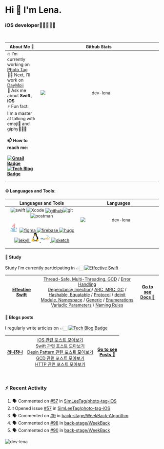 <h1 align="left">Hi 👋 I'm Lena.</h1>
<h3 align="left">iOS developer🌱📱👩🏻‍💻</h3>

<br>

| About Me 🌱    | Github Stats    |
|-|:-:|
|🔥 I’m currently working on [Photo Tag](https://github.com/SimLeeTag/photo-tag-iOS)<br>👨‍💻 Next, I'll work on [DayMoji](https://github.com/SSolena/daymoji-iOS)<br>💬 Ask me about **Swift, iOS**<br>⚡ Fun fact:<br> I'm a master at talking with <br>emoji🥺 and giphy✌🏻✨<br><h4 align="left">📫 How to reach me:</h4><p align="left">**[![Gmail Badge](https://img.shields.io/badge/Gmail-d14836?style=flat-square&logo=Gmail&logoColor=white&link=mailto:keunnalee@gmail.com)](mailto:keunnalee@gmail.com)** **[![Tech Blog Badge](http://img.shields.io/badge/-Tech%20blog-black?style=flat-square&logo=blogger&logoColor=white&link=https://lena-chamna.netlify.app/)](https://lena-chamna.netlify.app/)**|<p>&nbsp;<img align="left" src="https://github-readme-stats.vercel.app/api?username=dev-lena&show_icons=true&locale=en" width="380" height="200" alt="dev-lena" /></p>|

<h4 align="left"> ⚙️ Languages and Tools:</h4>
<p align="left"> 

| Languages and Tools    | Languages    |
|:-:|:-:|
| <img src="https://www.vectorlogo.zone/logos/swift/swift-official.svg" alt="swift" width="60" height="30"/> </a><img src="https://www.vectorlogo.zone/logos/apple_xcode/apple_xcode-ar21.svg" alt="Xcode" width="60" height="30"/> <a href="https://www.java.com" target="_blank"> <img align="center" src="https://www.vectorlogo.zone/logos/github/github-ar21.svg" alt="github" height="30" width="60" /></a><img src="https://www.vectorlogo.zone/logos/git-scm/git-scm-icon.svg" alt="git" width="30" height="30"/> </a><img src="https://www.vectorlogo.zone/logos/getpostman/getpostman-icon.svg" alt="postman" width="30" height="30"/> </a></p> <img src="https://raw.githubusercontent.com/devicons/devicon/master/icons/java/java-original.svg" alt="java" width="30" height="30"/> </a><a href="https://www.figma.com/" target="_blank"> <img src="https://www.vectorlogo.zone/logos/figma/figma-icon.svg" alt="figma" width="30" height="30"/> </a> <a href="https://firebase.google.com/" target="_blank"> <img src="https://www.vectorlogo.zone/logos/firebase/firebase-icon.svg" alt="firebase" width="30" height="30"/> </a> <a href="https://git-scm.com/" target="_blank">  <a href="https://gohugo.io/" target="_blank"> <img src="https://api.iconify.design/logos-hugo.svg" alt="hugo" width="30" height="30"/> </a>  <a href="https://jekyllrb.com/" target="_blank"> <img src="https://www.vectorlogo.zone/logos/jekyllrb/jekyllrb-icon.svg" alt="jekyll" width="30" height="30"/> </a> <a href="https://www.linux.org/" target="_blank"> <img src="https://raw.githubusercontent.com/devicons/devicon/master/icons/linux/linux-original.svg" alt="linux" width="30" height="30"/> </a> <a href="https://www.mysql.com/" target="_blank"> <img src="https://raw.githubusercontent.com/devicons/devicon/master/icons/mysql/mysql-original-wordmark.svg" alt="mysql" width="30" height="30"/> </a> <a href="https://postman.com" target="_blank">  <a href="https://www.sketch.com/" target="_blank"> <img src="https://www.vectorlogo.zone/logos/sketchapp/sketchapp-icon.svg" alt="sketch" width="30" height="30"/> </a> <a href="https://developer.apple.com/swift/" target="_blank"> </a> </p>  | <p><img align="right" src="https://github-readme-stats.vercel.app/api/top-langs?username=dev-lena&show_icons=true&locale=en&layout=compact" width="250" height="80" alt="dev-lena" /></p>         |





#### 📄 Study 
Study I'm currently participating in 👉🏻 [![Effective Swift](http://img.shields.io/badge/Study-Effective%20Swift-710193?style=flat-square&logo=github&logoColor=white&link=https://github.com/TheSwiftists/effective-swift)](https://github.com/TheSwiftists/effective-swift)

|[Effective Swift](https://github.com/TheSwiftists/effective-swift) |<span style="font-weight:normal">[Thread-Safe, Multi-Threading, GCD](https://github.com/TheSwiftists/effective-swift/pull/123/files?short_path=9d643ae#diff-9d643ae657fc93a86026226f3480ce2dfe9ab05112e04bdbcb3fa21d41b057b8) / [Error Handling](https://github.com/TheSwiftists/effective-swift/pull/126/files?short_path=0dcad6b#diff-0dcad6ba9efb2d4a3f7e14351c633878eb27c1fde8bf7c47faf25b1ffbc80a05) <br> [Dependancy Injection](https://github.com/TheSwiftists/effective-swift/blob/main/2%EC%9E%A5_%EA%B0%9D%EC%B2%B4_%EC%83%9D%EC%84%B1%EA%B3%BC_%ED%8C%8C%EA%B4%B4/item5.md)/ [ARC, MRC, GC](https://github.com/TheSwiftists/effective-swift/blob/main/2%EC%9E%A5_%EA%B0%9D%EC%B2%B4_%EC%83%9D%EC%84%B1%EA%B3%BC_%ED%8C%8C%EA%B4%B4/item7.md) / <br> [Hashable, Equatable](https://github.com/TheSwiftists/effective-swift/blob/main/3%EC%9E%A5_%EB%AA%A8%EB%93%A0_%EA%B0%9D%EC%B2%B4%EC%9D%98_%EA%B3%B5%ED%86%B5_%EB%A9%94%EC%84%9C%EB%93%9C/item11.md) / [Protocol](https://github.com/TheSwiftists/effective-swift/blob/main/4%EC%9E%A5_%ED%81%B4%EB%9E%98%EC%8A%A4%EC%99%80_%EC%9D%B8%ED%84%B0%ED%8E%98%EC%9D%B4%EC%8A%A4/item21.md) / [deinit](https://github.com/TheSwiftists/effective-swift/blob/main/2%EC%9E%A5_%EA%B0%9D%EC%B2%B4_%EC%83%9D%EC%84%B1%EA%B3%BC_%ED%8C%8C%EA%B4%B4/item8.md) <br> [Module, Namespace](https://github.com/TheSwiftists/effective-swift/blob/main/4%EC%9E%A5_%ED%81%B4%EB%9E%98%EC%8A%A4%EC%99%80_%EC%9D%B8%ED%84%B0%ED%8E%98%EC%9D%B4%EC%8A%A4/item25.md) / [Generic](https://github.com/TheSwiftists/effective-swift/pull/64/files?short_path=b5b4396#diff-b5b4396950d1ebc5784fa1b27aa00c09bb4d9a20448a15091492246e026c38a4) / [Enumerations](https://github.com/TheSwiftists/effective-swift/pull/74/files?short_path=a99983e#diff-a99983e745db76884a38bb59cdc781c673576fb8c293bcb6b3069892e252c2b2) <br> [Variadic Parameters](https://github.com/TheSwiftists/effective-swift/pull/90/files?short_path=bc57a45#diff-bc57a4569b0d635128e13ad4638a83b462dc485cf07ed482f9d8f141a87baccd) / [Naming Rules](https://github.com/TheSwiftists/effective-swift/pull/117/files?short_path=f68e745#diff-f68e7456f058b290b8c456df56f3c9e5ab38b8d1964976172488151fa016c402)</span>|[Go to see<br> Docs 📃](https://github.com/dev-Lena/dev-Lena/blob/main/ReadingList.md#Study)|
| :-: |-------- |-------- |

#### 📝 Blogs posts
I regularly write articles on 👉🏻 [![Tech Blog Badge](http://img.shields.io/badge/-Tech%20blog-black?style=flat-square&logo=blogger&logoColor=white&link=https://lena-chamna.netlify.app/)](https://lena-chamna.netlify.app/)

|[레나참나](https://lena-chamna.netlify.app/) |<span style="font-weight:normal">[iOS 관련 포스트 모아보기](https://lena-chamna.netlify.app/tags/ios/) <br> [Swift 관련 포스트 모아보기](https://lena-chamna.netlify.app/tags/swift/) <br> [Desin Pattern 관련 포스트 모아보기](https://lena-chamna.netlify.app/tags/design-pattern/) <br> [GCD 관련 포스트 모아보기](https://lena-chamna.netlify.app/tags/gcd/) <br> [HTTP 관련 포스트 모아보기](https://lena-chamna.netlify.app/tags/http/) </span>|[Go to see<br> Posts 📃](https://github.com/dev-Lena/dev-Lena/blob/main/ReadingList.md#Blog)|
| :-: |-------- |-------- |

<br>

### ⚡️ Recent Activity

<!--START_SECTION:activity-->
1. 🗣 Commented on [#57](https://github.com/SimLeeTag/photo-tag-iOS/issues/57) in [SimLeeTag/photo-tag-iOS](https://github.com/SimLeeTag/photo-tag-iOS)
2. ❗️ Opened issue [#57](https://github.com/SimLeeTag/photo-tag-iOS/issues/57) in [SimLeeTag/photo-tag-iOS](https://github.com/SimLeeTag/photo-tag-iOS)
3. 🗣 Commented on [#9](https://github.com/back-stage/WeekBack-Algorithm/issues/9) in [back-stage/WeekBack-Algorithm](https://github.com/back-stage/WeekBack-Algorithm)
4. 🗣 Commented on [#98](https://github.com/back-stage/WeekBack/issues/98) in [back-stage/WeekBack](https://github.com/back-stage/WeekBack)
5. 🗣 Commented on [#90](https://github.com/back-stage/WeekBack/issues/90) in [back-stage/WeekBack](https://github.com/back-stage/WeekBack)
<!--END_SECTION:activity-->

<p align="left"> <img src="https://komarev.com/ghpvc/?username=dev-lena&label=Profile%20views&color=0e75b6&style=flat" alt="dev-lena" /> </p>
<br>
